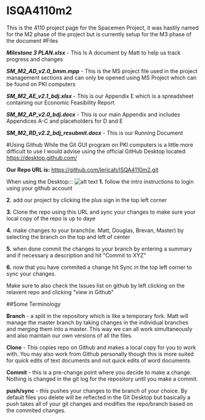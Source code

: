 # ISQA4110m2 
This is the 4110 project page for the Spacemen Project, it was hastily named for the M2 phase of the project but is currently setup for the M3 phase of the document
#Files

***Milestone 3 PLAN.xlsx*** - This Is A document by Matt to help us track progress and changes

***SM_M2_AD_v2.0_bmm.mpp*** - This is the MS project file used in the project management sections and can only be opened using MS Project which can be found on PKI computers

***SM_M2_AE_v2.1_bdj.xlsx*** - This is our Appendix E which is a spreadsheet containing our Economic Feasibility Report

***SM_M2_AP_v2.0_bdj.docx*** - This is our main Appendix and includes Appendices A-C and placeholders for D and E

***SM_M2_RD_v2.2_bdj_resubmit.docx*** - This is our Running Document

#Using Github
While the Git GUI program on PKI computers is a little more difficult to use I would advise using the official GitHub Desktop located: https://desktop.github.com/

**Our Repo URL is:** https://github.com/lericah/ISQA4110m2.git

When using the Desktop::: ![alt text](https://cloud.githubusercontent.com/assets/7475977/19581720/bda434fa-96f4-11e6-828f-83680798b2c8.png)
**1.** follow the intro instructions to login using your github account

**2.** add our project by clicking the plus sign in the top left corner 

**3.** Clone the repo using this URL and sync your changes to make sure your local copy of the repo is up to daye

**4.** make changes to your branch(ie. Matt, Douglas, Brevan, Master) by selecting the branch on the top and left of center

**5.** when done commit the changes to your branch by entering a summary and if necessary a description and hit "Commit to XYZ"

**6.** now that you have commited a change hit Sync in the top left corner to sync your changes.

Make sure to also check the Issues list on github by left clicking on the relavent repo and clicking "view in Github"

##Some Terminology

**Branch** - a split in the repository which is like a temporary fork. Matt will manage the master branch by taking changes in the individual branches and merging them into a master. This way we can all work simultaneously and also maintain our own versions of all the files.

**Clone** - This copies repo on Github and makes a local copy for you to work with. You may also work from Github personally though this is more suited for quick edits of text documents and not quick edits of word documents

**Commit** - this is a pre-change point where you decide to make a change. Nothing is changed in the git log for the repository until you make a commit.

**push/sync** - this pushes your changes to the branch of your choice. By default files you delete will be reflected in the Git Desktop but basically a push takes all of your git changes and modifies the repo/branch based on the commited changes.


